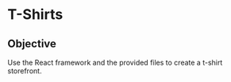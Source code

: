 # T-Shirts

## Objective
Use the React framework and the provided files to create a t-shirt storefront.


